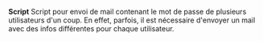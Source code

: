 **Script**
Script pour envoi de mail contenant le mot de passe de plusieurs utilisateurs d'un coup.
En effet, parfois, il est nécessaire d'envoyer un mail avec des infos différentes pour chaque utilisateur.
